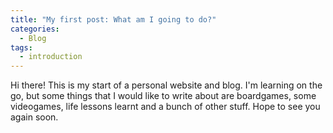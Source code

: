 ```yaml
---
title: "My first post: What am I going to do?"
categories:
  - Blog
tags:
  - introduction  
---
```


Hi there! This is my start of a personal website and blog. I'm learning on the go, but some things that I would like to write about are boardgames, some videogames, life lessons learnt and a bunch of other stuff. Hope to see you again soon.